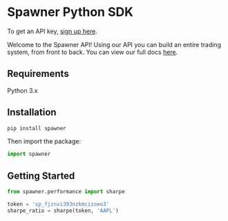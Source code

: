 # Spawner Python SDK

To get an API key, [sign up here](https://spawner.ai/).

Welcome to the Spawner API! Using our API you can build an entire trading system, from front to back. You can view our full docs [here](https://build.spawner.ai). 

## Requirements

Python 3.x

## Installation

```sh
pip install spawner
```

Then import the package:
```python
import spawner
```

## Getting Started

```python
from spawner.performance import sharpe

token = 'sp_fjznvi393nzkmcizoeo3'
sharpe_ratio = sharpe(token, 'AAPL')
```